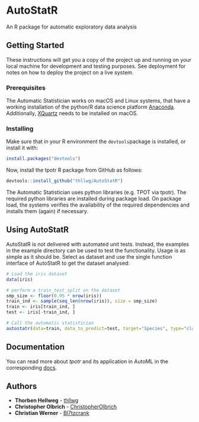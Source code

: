 # AutoStatR
An R package for automatic exploratory data analysis

## Getting Started

These instructions will get you a copy of the project up and running on your local machine for development and testing purposes. See deployment for notes on how to deploy the project on a live system.

### Prerequisites

The Automatic Statistician works on macOS and Linux systems, that have a working installation of the python/R data science platform [Anaconda](https://www.anaconda.com/distribution/). Additionally, [XQuartz](https://www.xquartz.org/) needs to be installed on macOS.

### Installing

Make sure that in your R environment the `devtools`package is installed, or install it with:
```r
install.packages("devtools")
```
Now, install the tpotr R package from GitHub as follows:
```r
devtools::install_github("thllwg/AutoStatR")
```
The Automatic Statistician uses python libraries (e.g. TPOT via tpotr). The required python libraries are installed during package load. On package load, the systems verifies the availability of the required dependencies and installs them (again) if necessary.

## Using AutoStatR

AutoStatR is not delivered with automated unit tests. Instead, the examples in the example directory can be used to test the functionality. 
Usage is as simple as it should be. Select as dataset and use the single function interface of AutoStatR to get the dataset analysed:
```r
# Load the iris dataset
data(iris)

# perform a train_test_split on the dataset
smp_size <- floor(0.95 * nrow(iris))
train_ind <- sample(seq_len(nrow(iris)), size = smp_size)
train <- iris[train_ind, ]
test <- iris[-train_ind, ]

# Call the automatic statistician 
autostatr(data=train, data_to_predict=test, target="Species", type="classif", title="Iris")
```
## Documentation
You can read more about *tpotr* and its application in AutoML in the corresponding [docs](https://thllwg.github.io/tpotr).

## Authors

* **Thorben Hellweg** - [thllwg](https://github.com/thllwg)
* **Christopher Olbrich** - [ChristopherOlbrich](https://github.com/ChristopherOlbrich) 
* **Christian Werner** - [Bl7tzcrank](https://github.com/Bl7tzcrank)

